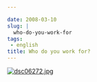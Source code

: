 ```yaml
---

date: 2008-03-10
slug: |
  who-do-you-work-for
tags:
 - english
title: Who do you work for?
---
```


[![dsc06272.jpg](http://farm4.static.flickr.com/3240/2322361013_35f3816720_o.jpg)](http://www.flickr.com/photos/ogmaciel/2322361013/)
